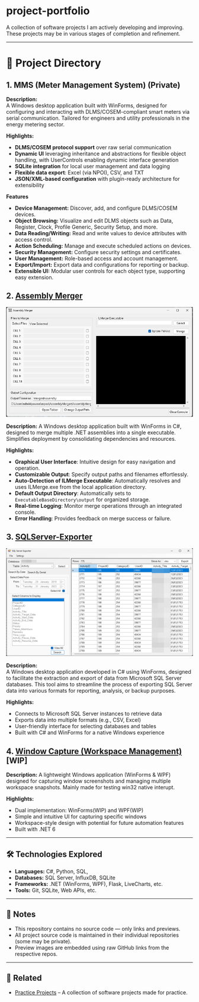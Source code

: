 # project-portfolio
A collection of software projects I am actively developing and improving. These projects may be in various stages of completion and refinement.

---


# 📂 Project Directory

## 1. MMS (Meter Management System) (Private)  
**Description:**  
A Windows desktop application built with WinForms, designed for configuring and interacting with DLMS/COSEM-compliant smart meters via serial communication. 
Tailored for engineers and utility professionals in the energy metering sector.

**Highlights:**  
- **DLMS/COSEM protocol support** over raw serial communication  
- **Dynamic UI** leveraging inheritance and abstractions for flexible object handling, with UserControls enabling dynamic interface generation  
- **SQLite integration** for local user management and data logging  
- **Flexible data export**: Excel (via NPOI), CSV, and TXT  
- **JSON/XML-based configuration** with plugin-ready architecture for extensibility

**Features**
- **Device Management:** Discover, add, and configure DLMS/COSEM devices.
- **Object Browsing:** Visualize and edit DLMS objects such as Data, Register, Clock, Profile Generic, Security Setup, and more.
- **Data Reading/Writing:** Read and write values to device attributes with access control.
- **Action Scheduling:** Manage and execute scheduled actions on devices.
- **Security Management:** Configure security settings and certificates.
- **User Management:** Role-based access and account management.
- **Export/Import:** Export data and configurations for reporting or backup.
- **Extensible UI:** Modular user controls for each object type, supporting easy extension.



## 2. [Assembly Merger](https://github.com/emman-j/assembly-merger)  

![AssemblyMerger](https://raw.githubusercontent.com/emman-j/assembly-merger/refs/heads/main/Images/MainUI.png)

**Description:** 
A Windows desktop application built with WinForms in C#, designed to merge multiple .NET assemblies into a single executable.
Simplifies deployment by consolidating dependencies and resources. 

**Highlights:**  
- **Graphical User Interface**: Intuitive design for easy navigation and operation.
- **Customizable Output**: Specify output paths and filenames effortlessly.
- **Auto-Detection of ILMerge Executable**: Automatically resolves and uses ILMerge.exe from the local application directory.
- **Default Output Directory**: Automatically sets to `ExecutableBaseDirectory\output` for organized storage.
- **Real-time Logging**: Monitor merge operations through an integrated console.
- **Error Handling**: Provides feedback on merge success or failure.  


## 3. [SQLServer-Exporter](https://github.com/emman-j/SQLServer-Exporter)  

![main](https://raw.githubusercontent.com/emman-j/SQLServer-Exporter/refs/heads/main/Images/main.png)

**Description:**  
A Windows desktop application developed in C# using WinForms, designed to facilitate the extraction and export of data from Microsoft SQL Server databases. This tool aims to streamline the process of exporting SQL Server data into various formats for reporting, analysis, or backup purposes.

**Highlights:**  
- Connects to Microsoft SQL Server instances to retrieve data  
- Exports data into multiple formats (e.g., CSV, Excel)  
- User-friendly interface for selecting databases and tables  
- Built with C# and WinForms for a native Windows experience  


## 4. [Window Capture (Workspace Management)](https://github.com/emman-j/window-capture) [WIP]

**Description:**
A lightweight Windows application (WinForms & WPF) designed for capturing window screenshots and managing multiple workspace snapshots. Mainly made for testing win32 native interupt.

**Highlights:**  
- Dual implementation: WinForms(WIP) and WPF(WIP)  
- Simple and intuitive UI for capturing specific windows  
- Workspace-style design with potential for future automation features  
- Built with .NET 6  


---

## 🛠️ Technologies Explored

- **Languages:** C#, Python, SQL,
- **Databases:** SQL Server, InfluxDB, SQLite
- **Frameworks:** .NET (WinForms, WPF), Flask, LiveCharts, etc.
- **Tools:** Git, SQLite, Web APIs, etc.

---

## 🔖 Notes

- This repository contains no source code — only links and previews.
- All project source code is maintained in their individual repositories (some may be private).
- Preview images are embedded using raw GitHub links from the respective repos.

---

## 📌 Related

- [Practice Projects](https://github.com/emman-j/practice-projects-collection) – A collection of software projects made for practice.
